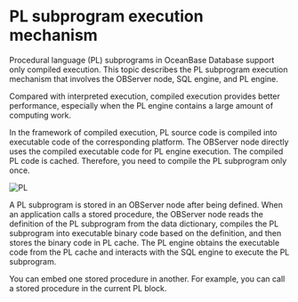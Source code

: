 # PL subprogram execution mechanism

Procedural language (PL) subprograms in OceanBase Database support only compiled execution. This topic describes the PL subprogram execution mechanism that involves the OBServer node, SQL engine, and PL engine.

Compared with interpreted execution, compiled execution provides better performance, especially when the PL engine contains a large amount of computing work.

In the framework of compiled execution, PL source code is compiled into executable code of the corresponding platform. The OBServer node directly uses the compiled executable code for PL engine execution. The compiled PL code is cached. Therefore, you need to compile the PL subprogram only once.

​![PL](https://help-static-aliyun-doc.aliyuncs.com/assets/img/zh-CN/9763623461/p355617.jpg)

A PL subprogram is stored in an OBServer node after being defined. When an application calls a stored procedure, the OBServer node reads the definition of the PL subprogram from the data dictionary, compiles the PL subprogram into executable binary code based on the definition, and then stores the binary code in PL cache. The PL engine obtains the executable code from the PL cache and interacts with the SQL engine to execute the PL subprogram.

You can embed one stored procedure in another. For example, you can call a stored procedure in the current PL block.
